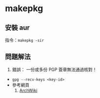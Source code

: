 # makepkg


## 安裝 aur

指令：`makepkg -sir`


## 問題解法

1. 錯誤： 一份或多份 PGP 簽章無法通過核對！
  * `gpg --recv-keys <key-id>`
  * 參考網頁
    1. [ArchWiki](https://wiki.archlinux.org/index.php/Makepkg#Signature_checking)
